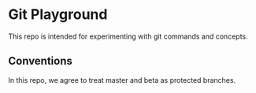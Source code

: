 # Git Playground

This repo is intended for experimenting with git commands
and concepts.

## Conventions

In this repo, we agree to treat master and beta as protected branches.
